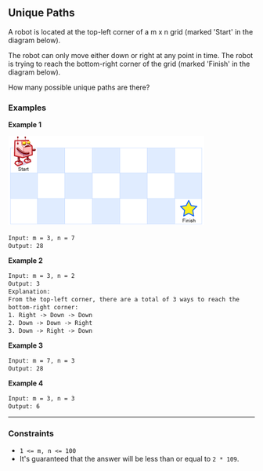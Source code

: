 ## Unique Paths

A robot is located at the top-left corner of a m x n grid (marked 'Start' in the diagram below).

The robot can only move either down or right at any point in time. The robot is trying to reach the bottom-right corner of the grid (marked 'Finish' in the diagram below).

How many possible unique paths are there?

### Examples

**Example 1**

<p align="left">
  <img src="../assets/robot_maze.png" alt="Robot Maze">
</p>

```text
Input: m = 3, n = 7
Output: 28
```

**Example 2**

```text
Input: m = 3, n = 2
Output: 3
Explanation:
From the top-left corner, there are a total of 3 ways to reach the bottom-right corner:
1. Right -> Down -> Down
2. Down -> Down -> Right
3. Down -> Right -> Down
```

**Example 3**

```text
Input: m = 7, n = 3
Output: 28
```

**Example 4**

```text
Input: m = 3, n = 3
Output: 6
```

---

### Constraints

- `1 <= m, n <= 100`
- It's guaranteed that the answer will be less than or equal to `2 * 109`.
